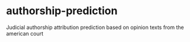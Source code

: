 # authorship-prediction
Judicial authorship attribution prediction based on opinion texts from the american court

